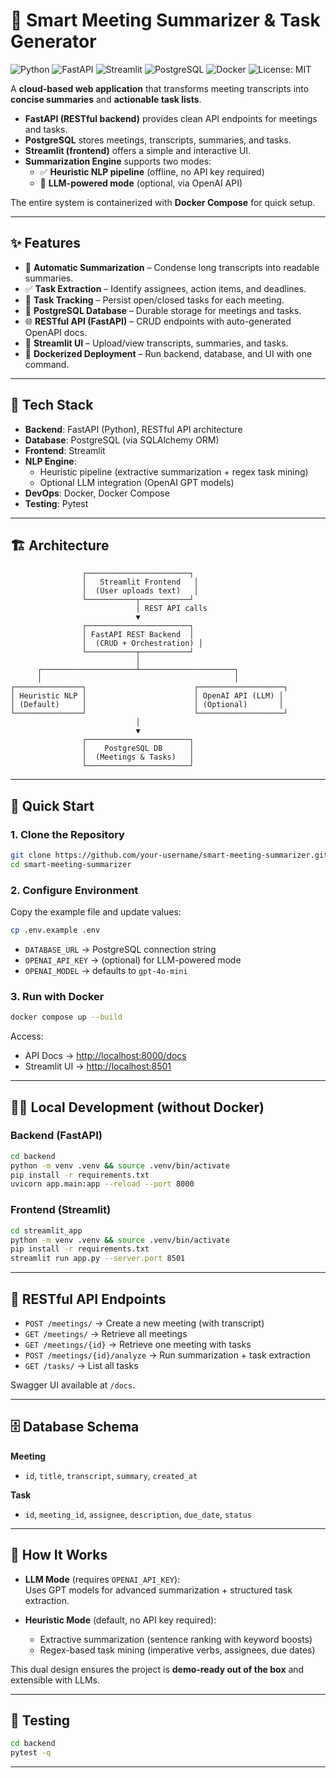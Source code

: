 # 📝 Smart Meeting Summarizer & Task Generator

![Python](https://img.shields.io/badge/Python-3.11-blue?logo=python)
![FastAPI](https://img.shields.io/badge/FastAPI-Backend-success?logo=fastapi)
![Streamlit](https://img.shields.io/badge/Streamlit-Frontend-ff4b4b?logo=streamlit)
![PostgreSQL](https://img.shields.io/badge/PostgreSQL-Database-336791?logo=postgresql)
![Docker](https://img.shields.io/badge/Docker-Containerized-blue?logo=docker)
![License: MIT](https://img.shields.io/badge/License-MIT-yellow.svg)

A **cloud-based web application** that transforms meeting transcripts into **concise summaries** and **actionable task lists**.  

- **FastAPI (RESTful backend)** provides clean API endpoints for meetings and tasks.  
- **PostgreSQL** stores meetings, transcripts, summaries, and tasks.  
- **Streamlit (frontend)** offers a simple and interactive UI.  
- **Summarization Engine** supports two modes:  
  - ✅ **Heuristic NLP pipeline** (offline, no API key required)  
  - 🤖 **LLM-powered mode** (optional, via OpenAI API)  

The entire system is containerized with **Docker Compose** for quick setup.

---

## ✨ Features

- 📄 **Automatic Summarization** – Condense long transcripts into readable summaries.  
- ✅ **Task Extraction** – Identify assignees, action items, and deadlines.  
- 👥 **Task Tracking** – Persist open/closed tasks for each meeting.  
- 💾 **PostgreSQL Database** – Durable storage for meetings and tasks.  
- 🌐 **RESTful API (FastAPI)** – CRUD endpoints with auto-generated OpenAPI docs.  
- 🎨 **Streamlit UI** – Upload/view transcripts, summaries, and tasks.  
- 🐳 **Dockerized Deployment** – Run backend, database, and UI with one command.  

---

## 🚀 Tech Stack

- **Backend**: FastAPI (Python), RESTful API architecture  
- **Database**: PostgreSQL (via SQLAlchemy ORM)  
- **Frontend**: Streamlit  
- **NLP Engine**:  
  - Heuristic pipeline (extractive summarization + regex task mining)  
  - Optional LLM integration (OpenAI GPT models)  
- **DevOps**: Docker, Docker Compose  
- **Testing**: Pytest  

---

## 🏗️ Architecture

```
                ┌───────────────────────┐
                │   Streamlit Frontend   │
                │  (User uploads text)   │
                └───────────┬───────────┘
                            │ REST API calls
                            ▼
                ┌───────────────────────┐
                │ FastAPI REST Backend  │
                │  (CRUD + Orchestration) │
                └───────────┬───────────┘
                            │
      ┌─────────────────────┴─────────────────────┐
      │                                           │
┌───────────────┐                        ┌───────────────────┐
│ Heuristic NLP │                        │ OpenAI API (LLM) │
│ (Default)     │                        │ (Optional)       │
└───────────────┘                        └───────────────────┘
                            │
                            ▼
                ┌───────────────────────┐
                │    PostgreSQL DB      │
                │  (Meetings & Tasks)   │
                └───────────────────────┘
```

---

## 🚀 Quick Start

### 1. Clone the Repository
```bash
git clone https://github.com/your-username/smart-meeting-summarizer.git
cd smart-meeting-summarizer
```

### 2. Configure Environment
Copy the example file and update values:
```bash
cp .env.example .env
```

- `DATABASE_URL` → PostgreSQL connection string  
- `OPENAI_API_KEY` → (optional) for LLM-powered mode  
- `OPENAI_MODEL` → defaults to `gpt-4o-mini`  

### 3. Run with Docker
```bash
docker compose up --build
```

Access:
- API Docs → [http://localhost:8000/docs](http://localhost:8000/docs)  
- Streamlit UI → [http://localhost:8501](http://localhost:8501)  

---

## 🧑‍💻 Local Development (without Docker)

### Backend (FastAPI)
```bash
cd backend
python -m venv .venv && source .venv/bin/activate
pip install -r requirements.txt
uvicorn app.main:app --reload --port 8000
```

### Frontend (Streamlit)
```bash
cd streamlit_app
python -m venv .venv && source .venv/bin/activate
pip install -r requirements.txt
streamlit run app.py --server.port 8501
```

---

## 📡 RESTful API Endpoints

- `POST /meetings/` → Create a new meeting (with transcript)  
- `GET /meetings/` → Retrieve all meetings  
- `GET /meetings/{id}` → Retrieve one meeting with tasks  
- `POST /meetings/{id}/analyze` → Run summarization + task extraction  
- `GET /tasks/` → List all tasks  

Swagger UI available at `/docs`.

---

## 🗄️ Database Schema

**Meeting**
- `id`, `title`, `transcript`, `summary`, `created_at`

**Task**
- `id`, `meeting_id`, `assignee`, `description`, `due_date`, `status`

---

## 🧠 How It Works

- **LLM Mode** (requires `OPENAI_API_KEY`):  
  Uses GPT models for advanced summarization + structured task extraction.  

- **Heuristic Mode** (default, no API key required):  
  - Extractive summarization (sentence ranking with keyword boosts)  
  - Regex-based task mining (imperative verbs, assignees, due dates)  

This dual design ensures the project is **demo-ready out of the box** and extensible with LLMs.

---

## 🧪 Testing

```bash
cd backend
pytest -q
```

---


